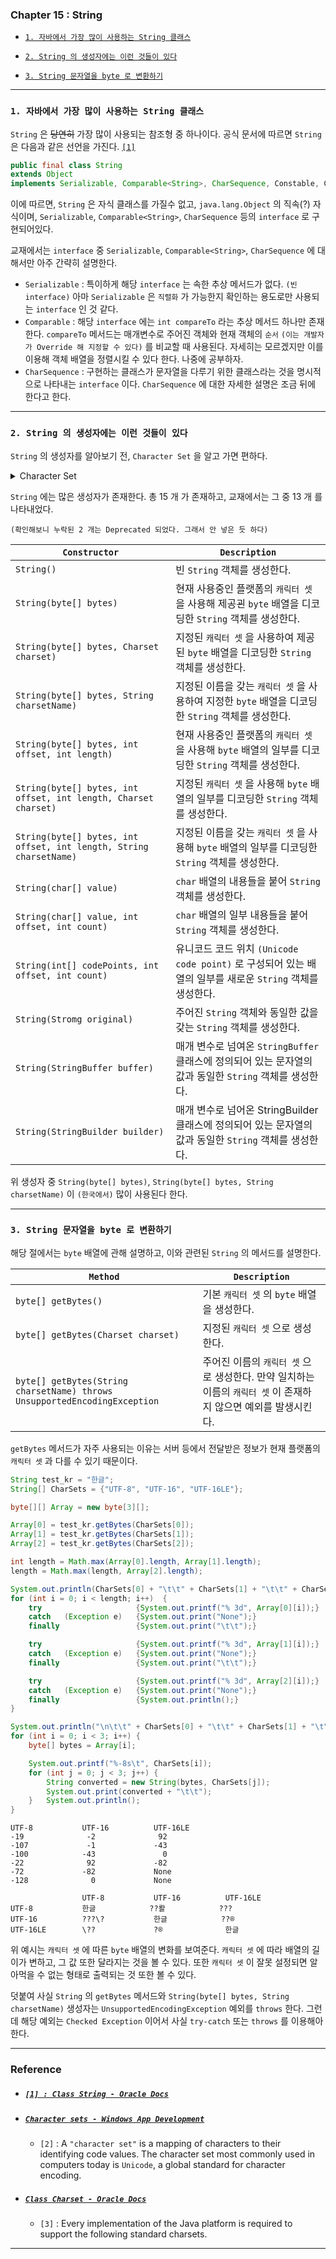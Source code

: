 
### Chapter 15 : String

- [`1. 자바에서 가장 많이 사용하는 String 클래스`](#1-자바에서-가장-많이-사용하는-string-클래스)

- [`2. String 의 생성자에는 이런 것들이 있다`](#2-string-의-생성자에는-이런-것들이-있다)

- [`3. String 문자열을 byte 로 변환하기`](#3-string-문자열을-byte-로-변환하기)


---

### `1. 자바에서 가장 많이 사용하는 String 클래스`

`String` 은 ~~당연히~~ 가장 많이 사용되는 참조형 중 하나이다. 공식 문서에 따르면 `String` 은 다음과 같은 선언을 가진다. [`[1]`](#1--class-string---oracle-docs)

```java
public final class String
extends Object
implements Serializable, Comparable<String>, CharSequence, Constable, ConstantDesc
```

이에 따르면, `String` 은 자식 클래스를 가질수 없고, `java.lang.Object` 의 직속(?) 자식이며, `Serializable`, `Comparable<String>`, `CharSequence` 등의 `interface` 로 구현되어있다.

교재에서는 `interface` 중 `Serializable`, `Comparable<String>`, `CharSequence` 에 대해서만 아주 간략히 설명한다.
- `Serializable` : 특이하게 해당 `interface` 는 속한 추상 메서드가 없다. `(빈 interface)` 아마 `Serializable` 은 `직렬화` 가 가능한지 확인하는 용도로만 사용되는 `interface` 인 것 같다.
- `Comparable` : 해당 `interface` 에는 `int compareTo` 라는 추상 메서드 하나만 존재한다. `compareTo` 메서드는 매개변수로 주어진 객체와 현재 객체의 `순서` `(이는 개발자가 Override 해 지정할 수 있다)` 를 비교할 때 사용된다. 자세히는 모르겠지만 이를 이용해 객체 배열을 정렬시킬 수 있다 한다. 나중에 공부하자.
- `CharSequence` : 구현하는 클래스가 문자열을 다루기 위한 클래스라는 것을 명시적으로 나타내는 `interface` 이다. `CharSequence` 에 대한 자세한 설명은 조금 뒤에 한다고 한다.

---

### `2. String 의 생성자에는 이런 것들이 있다`

`String` 의 생성자를 알아보기 전, `Character Set` 을 알고 가면 편하다.

<details><summary> Character Set</summary>

---

`Character Set` 이란 `"글자의 표현을 위한 mapping 방식"` 이다. [`[2]`](#character-sets---windows-app-development)
쉽게 말해 `"글자에 대한 인코딩 방식들의 집합"` 이라 보면 된다.

가장 대표적인 `Character Set` 으로 `Unicode`, `ASCII` `(American Standard Code for Information Interchange)` 이 있다.

`Java` 에는 `java.nio.charset.CharaSet` 클래스가 존재하는데, 여기에는 `Java` 플랫폼이면 반드시 구현되어야 할 표준 `캐릭터 셋` 이 명명 되어있다. [`[3]`](#class-charset---oracle-docs)

|`캐릭터 셋 이름`|`설명`|
|---|---|
|`US-ASCII`|7 비트 아스키|
|`ISO-8859-1`|ISO `(International Organization for Standardization)` 라틴 알파벳|
|`UTF-8`|8 비트 `UCS` 변환 포맷|
|`UTF-16BE`|16 비트 `big-endian` `UCS` 변환 포맷|
|`UTF-16LE`|16 비트 `little-endian` `UCS` 변환 포맷|
|`UTF-16`|16 비트 `UCS` 변환 포맷. `endian` 은 `byte-order mark` 라는 것에 의해 정해진다.|

`(UCS : Unicode Character Set)`

이에 더불어 한글에 대한 `캐릭터 셋` 은 다음과 같다.

|`캐릭터 셋 이름`|`설명`|
|---|---|
|`EUC-KR`|`EUC` 의 일종인 8 비트 문자 인코딩. 대표적인 `"한글 완성형"` 인코딩|
|`MS949`|`Microsoft` 에서 만든 `"한글 확장 완성형"` 인코딩|

위 `캐릭터 셋` 중 한글을 처리하기 위해 `Java` 에서 많이 사용되는 것은 `UTF-16` 이다.

---

</details>

`String` 에는 많은 생성자가 존재한다. 총 15 개 가 존재하고, 교재에서는 그 중 13 개 를 나타내었다.

`(확인해보니 누락된 2 개는 Deprecated 되었다. 그래서 안 넣은 듯 하다)`

|`Constructor`|`Description`|
|---|---|
|`String()`|빈 `String` 객체를 생성한다.|
|`String(byte[] bytes)`|현재 사용중인 플랫폼의 `캐릭터 셋` 을 사용해 제공괸 `byte` 배열을 디코딩한 `String` 객체를 생성한다.|
|`String(byte[] bytes, Charset charset)`|지정된 `캐릭터 셋` 을 사용하여 제공된 `byte` 배열을 디코딩한 `String` 객체를 생성한다.|
|`String(byte[] bytes, String charsetName)`|지정된 이름을 갖는 `캐릭터 셋` 을 사용하여 지정한 `byte` 배열을 디코딩한 `String` 객체를 생성한다.|
|`String(byte[] bytes, int offset, int length)`|현재 사용중인 플랫폼의 `캐릭터 셋` 을 사용해 `byte` 배열의 일부를 디코딩한 `String` 객체를 생성한다.|
|`String(byte[] bytes, int offset, int length, Charset charset)`|지정된 `캐릭터 셋` 을 사용해 `byte` 배열의 일부를 디코딩한  `String` 객체를 생성한다.|
|`String(byte[] bytes, int offset, int length, String charsetName)`|지정된 이름을 갖는 `캐릭터 셋` 을 사용해 `byte` 배열의 일부를 디코딩한 `String` 객체를 생성한다.|
|`String(char[] value)`|`char` 배열의 내용들을 붙어 `String` 객체를 생성한다.|
|`String(char[] value, int offset, int count)`|`char` 배열의 일부 내용들을 붙어 `String` 객체를 생성한다.|
|`String(int[] codePoints, int offset, int count)`|유니코드 코드 위치 `(Unicode code point)` 로 구성되어 있는 배열의 일부를 새로운 `String` 객체를 생성한다.|
|`String(Stromg original)`|주어진 `String` 객체와 동일한 값을 갖는 `String` 객체를 생성한다.|
|`String(StringBuffer buffer)`|매개 변수로 넘여온 `StringBuffer` 클래스에 정의되어 있는 문자열의 값과 동일한 `String` 객체를 생성한다.|
|`String(StringBuilder builder)`|매개 변수로 넘어온 StringBuilder 클래스에 정의되어 있는 문자열의 값과 동일한 `String` 객체를 생성한다.|

위 생성자 중 `String(byte[] bytes)`, `String(byte[] bytes, String charsetName)` 이 `(한국에서)` 많이 사용된다 한다.

---

### `3. String 문자열을 byte 로 변환하기`

해당 절에서는 `byte` 배열에 관해 설명하고, 이와 관련된 `String` 의 메서드를 설명한다.

|`Method`|`Description`|
|---|---|
|`byte[] getBytes()`|기본 `캐릭터 셋` 의 `byte` 배열을 생성한다.|
|`byte[] getBytes(Charset charset)`|지정된 `캐릭터 셋` 으로 생성한다.|
|`byte[] getBytes(String charsetName) throws UnsupportedEncodingException`|주어진 이름의 `캐릭터 셋` 으로 생성한다. 만약 일치하는 이름의 `캐릭터 셋` 이 존재하지 않으면 예외를 발생시킨다.|

`getBytes` 메서드가 자주 사용되는 이유는 서버 등에서 전달받은 정보가 현재 플랫폼의 `캐릭터 셋` 과 다를 수 있기 때문이다.

```java
String test_kr = "한글";
String[] CharSets = {"UTF-8", "UTF-16", "UTF-16LE"};

byte[][] Array = new byte[3][];

Array[0] = test_kr.getBytes(CharSets[0]);
Array[1] = test_kr.getBytes(CharSets[1]);
Array[2] = test_kr.getBytes(CharSets[2]);

int length = Math.max(Array[0].length, Array[1].length);
length = Math.max(length, Array[2].length);

System.out.println(CharSets[0] + "\t\t" + CharSets[1] + "\t\t" + CharSets[2]);
for (int i = 0; i < length; i++)  {
    try                     {System.out.printf("% 3d", Array[0][i]);}
    catch   (Exception e)   {System.out.print("None");}
    finally                 {System.out.print("\t\t");}

    try                     {System.out.printf("% 3d", Array[1][i]);}
    catch   (Exception e)   {System.out.print("None");}
    finally                 {System.out.print("\t\t");}

    try                     {System.out.printf("% 3d", Array[2][i]);}
    catch   (Exception e)   {System.out.print("None");}
    finally                 {System.out.println();}
}

System.out.println("\n\t\t" + CharSets[0] + "\t\t" + CharSets[1] + "\t\t" + CharSets[2]);
for (int i = 0; i < 3; i++) {
    byte[] bytes = Array[i];

    System.out.printf("%-8s\t", CharSets[i]);
    for (int j = 0; j < 3; j++) {
        String converted = new String(bytes, CharSets[j]);
        System.out.print(converted + "\t\t");
    }   System.out.println();
}
```
```
UTF-8           UTF-16          UTF-16LE
-19              -2              92
-107             -1             -43
-100            -43               0
-22              92             -82
-72             -82             None
-128              0             None

                UTF-8           UTF-16          UTF-16LE
UTF-8           한글            ??뢀            ???
UTF-16          ???\?           한글            ??®
UTF-16LE        \??             ?®              한글
```

위 예시는 `캐릭터 셋` 에 따른 `byte` 배열의 변화를 보여준다. `캐릭터 셋` 에 따라 배열의 길이가 변하고, 그 값 또한 달라지는 것을 볼 수 있다. 또한 `캐릭터 셋` 이 잘못 설정되면 알아먹을 수 없는 형태로 출력되는 것 또한 볼 수 있다.

덧붙여 사실 `String` 의 `getBytes` 메서드와 `String(byte[] bytes, String charsetName)` 생성자는 `UnsupportedEncodingException` 예외를 `throws` 한다. 그런데 해당 예외는 `Checked Exception` 이어서 사실 `try-catch` 또는 `throws` 를 이용해아 한다.


---

### Reference

- ##### [`[1] : Class String - Oracle Docs`](https://docs.oracle.com/en/java/javase/21/docs/api/java.base/java/lang/String.html)

- ##### [`Character sets - Windows App Development`](https://learn.microsoft.com/en-us/windows/win32/intl/character-sets)
    - `[2]` : A `"character set"` is a mapping of characters to their identifying code values. The character set most commonly used in computers today is `Unicode`, a global standard for character encoding.

- ##### [`Class Charset - Oracle Docs`](https://docs.oracle.com/en/java/javase/21/docs/api/java.base/java/nio/charset/Charset.html)
    - `[3]` : Every implementation of the Java platform is required to support the following standard charsets.

---
